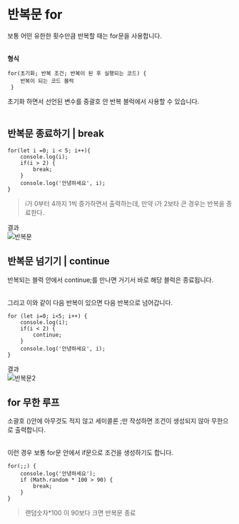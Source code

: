 # 반복문 for

보통 어떤 유한한 횟수만큼 반복할 때는 for문을 사용합니다.<br><br>


**형식**<br>
```
for(초기화; 반복 조건; 반복이 된 후 실행되는 코드) {
    반복이 되는 코드 블럭
 }
```
초기화 하면서 선언된 변수를 중괄호 안 반복 블럭에서 사용할 수 있습니다.<br><br>

## 반복문 종료하기 | break
```
for(let i =0; i < 5; i++){
    console.log(i);
    if(i > 2) {
        break;
    }
    console.log('안녕하세요', i);
}
```
> i가 0부터 4까지 1씩 증가하면서 출력하는데, 만약 i가 2보타 큰 경우는 반복을 종료한다.

결과<br>
![반복문](https://user-images.githubusercontent.com/56298540/181903537-cdb647f5-90ee-408c-8da5-84eddaa70770.PNG)<br>


## 반복문 넘기기 | continue
반복되는 블럭 안에서 continue;를 만나면 거기서 바로 해당 블럭은 종료됩니다.<br><br>

그리고 이와 같이 다음 반복이 있으면 다음 반복으로 넘어갑니다.<br>
```
for (let i=0; i<5; i++) {
    console.log(i);
    if(i < 2) {
        continue;
    }
    console.log('안녕하세요', i);
}
```
결과<br>
![반복문2](https://user-images.githubusercontent.com/56298540/181903592-338b87d5-cbac-4b53-8db6-2f7b9ca5a819.PNG)

## for 무한 루프
소괄호 ()안에 아무것도 적지 않고 세미콜론 ;만 작성하면 조건이 생성되지 않아 무한으로 출력합니다.<br><br>

이런 경우 보통 for문 안에서 if문으로 조건을 생성하기도 합니다.
```
for(;;) {
    console.log('안녕하세요');
    if (Math.random * 100 > 90) {
        break;
    }
}
```
> 랜덤숫자*100 이 90보다 크면 반복문 종료
